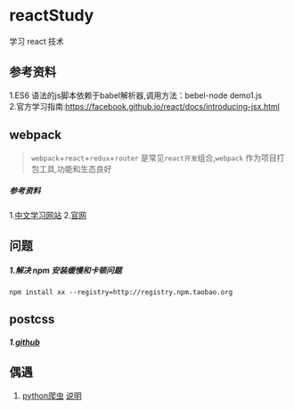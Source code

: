 # reactStudy
学习 react 技术

## 参考资料
1.ES6 语法的js脚本依赖于babel解析器,调用方法：bebel-node demo1.js <br />
2.官方学习指南:https://facebook.github.io/react/docs/introducing-jsx.html <br />

## webpack

> `webpack`+`react`+`redux`+`router` 是常见`react开发`组合,`webpack` 作为项目打包工具,功能和生态良好

##### 参考资料
1.[中文学习网站](http://www.css88.com/doc/webpack2/concepts/)
2.[官网](http://webpack.github.io/)

## 问题

##### 1.解决 npm 安装缓慢和卡顿问题
`npm install xx --registry=http://registry.npm.taobao.org`

## postcss

##### 1.[github](https://github.com/postcss/postcss)

## 偶遇

1. [python爬虫](https://github.com/xiyouMc/WebHubBot) [说明](http://www.techug.com/post/pornhubbot.html)

